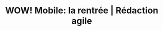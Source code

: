 ---
title: "WOW! Mobile: la rentrée | Rédaction agile"
description: >-
  Rédaction d’un concept accrocheur en anglais pour l’offre de la rentrée de WOW! boutique mobile. Découvrir le projet.
slug: wow-la-rentree
image: /img/wow-mobile-indiv.jpg
i18nlanguage: fr
draft: false
style: style-1
listing:
  big: false
  title: "WOW! Mobile: la rentrée"
  description: "Rédaction d’un concept accrocheur en anglais pour l’offre de la rentrée de WOW! boutique mobile."
tags:
  - Web
  - Medias sociaux
  - Imprime
section1:
  image: /img/wow-mobile-indiv.jpg
  title: "WOW! boutique mobile: campagne rentrée des classes"
  description: >-
    Le mandat demandait de rédiger un concept accrocheur en anglais pour l’offre de la rentrée. Un visuel promotionnel et un axé sur la notoriété ont été élaborés. 
  list:
    - text: "Rédaction"
    - text: "Anglais"
    - text: "Web"
    - text: "Imprimé"
section2:
  title: "Sans fla-fla, jeune et amusant"
  description: >-
    WOW! est une boutique qui propose des produits mobilités (forfaits et appareils mobiles) de différentes compagnies. Cette marque non conventionnelle communique à sa cible sans fla-fla avec un ton jeune et amusant.
  table:
    - name: Client
      text: "[WOW! boutique mobile](http://www.wowmobile.ca/en/)"
    - name: Agence
      text: "[Youville](http://youville.co/)"
    - name: Service-conseil
      text: Alexandre Cossette
    - name: Designer
      text: Viviane Quesnel
    - name: "Rédaction"
      text: Sara Larin
section3:
  - image: /img/wow-mobile1.jpg
  - image: /img/wow-mobile2.jpg
section4:
  title: "En boutique et sur le Web"
  description: >-
    Tous les concepts ont été déployés en magasin et sur le Web. Les représentants portaient des chandails à l’image de la campagne et des affiches étaient exposées en boutique. Des visuels ont été mis en ligne sur le site Web et les médias sociaux du client.
section5:
  - image: /img/wow-mobile3.jpg
section6:
weight: 0
---